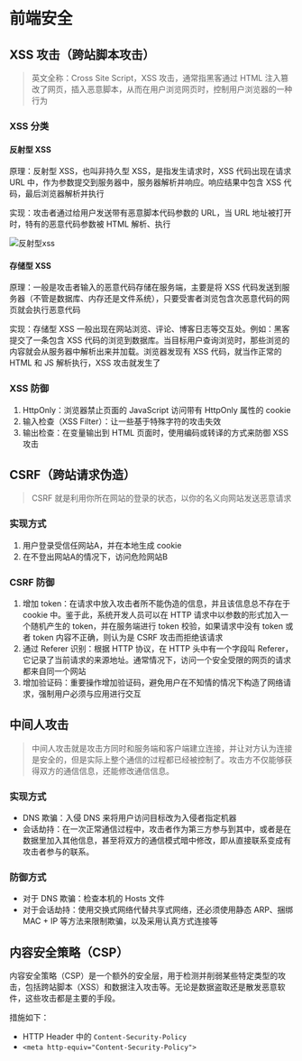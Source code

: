 # 前端安全

## XSS 攻击（跨站脚本攻击）

>   英文全称：Cross Site Script，XSS 攻击，通常指黑客通过 HTML 注入篡改了网页，插入恶意脚本，从而在用户浏览网页时，控制用户浏览器的一种行为

### XSS 分类

#### 反射型 XSS

原理：反射型 XSS，也叫非持久型 XSS，是指发生请求时，XSS 代码出现在请求 URL 中，作为参数提交到服务器中，服务器解析并响应。响应结果中包含 XSS 代码，最后浏览器解析并执行

实现：攻击者通过给用户发送带有恶意脚本代码参数的 URL，当 URL 地址被打开时，特有的恶意代码参数被 HTML 解析、执行

![反射型xss](https://user-gold-cdn.xitu.io/2020/1/2/16f6538735685647?imageslim)

#### 存储型 XSS

原理：一般是攻击者输入的恶意代码存储在服务端，主要是将 XSS 代码发送到服务器（不管是数据库、内存还是文件系统），只要受害者浏览包含次恶意代码的网页就会执行恶意代码

实现：存储型 XSS 一般出现在网站浏览、评论、博客日志等交互处。例如：黑客提交了一条包含 XSS 代码的浏览到数据库。当目标用户查询浏览时，那些浏览的内容就会从服务器中解析出来并加载。浏览器发现有 XSS 代码，就当作正常的 HTML 和 JS 解析执行，XSS 攻击就发生了

### XSS 防御

1.  HttpOnly：浏览器禁止页面的 JavaScript 访问带有 HttpOnly 属性的 cookie
2.  输入检查（XSS Filter）：让一些基于特殊字符的攻击失效
3.  输出检查：在变量输出到 HTML 页面时，使用编码或转译的方式来防御 XSS 攻击



## CSRF（跨站请求伪造）

>   CSRF 就是利用你所在网站的登录的状态，以你的名义向网站发送恶意请求

### 实现方式

1.  用户登录受信任网站A，并在本地生成 cookie
2.  在不登出网站A的情况下，访问危险网站B

### CSRF 防御

1.  增加 token：在请求中放入攻击者所不能伪造的信息，并且该信息总不存在于 cookie 中。鉴于此，系统开发人员可以在 HTTP 请求中以参数的形式加入一个随机产生的 token，并在服务端进行 token 校验，如果请求中没有 token 或者 token 内容不正确，则认为是 CSRF 攻击而拒绝该请求
2.  通过 Referer 识别：根据 HTTP 协议，在 HTTP 头中有一个字段叫 Referer，它记录了当前请求的来源地址。通常情况下，访问一个安全受限的网页的请求都来自同一个网站
3.  增加验证码：重要操作增加验证码，避免用户在不知情的情况下构造了网络请求，强制用户必须与应用进行交互



## 中间人攻击

>   中间人攻击就是攻击方同时和服务端和客户端建立连接，并让对方认为连接是安全的，但是实际上整个通信的过程都已经被控制了。攻击方不仅能够获得双方的通信信息，还能修改通信信息。

### 实现方式

*   DNS 欺骗：入侵 DNS 来将用户访问目标改为入侵者指定机器
*   会话劫持：在一次正常通信过程中，攻击者作为第三方参与到其中，或者是在数据里加入其他信息，甚至将双方的通信模式暗中修改，即从直接联系变成有攻击者参与的联系。

### 防御方式

*   对于 DNS 欺骗：检查本机的 Hosts 文件
*   对于会话劫持：使用交换式网络代替共享式网络，还必须使用静态 ARP、捆绑 MAC + IP 等方法来限制欺骗，以及采用认真方式连接等



## 内容安全策略（CSP）

内容安全策略（CSP）是一个额外的安全层，用于检测并削弱某些特定类型的攻击，包括跨站脚本（XSS）和数据注入攻击等。无论是数据盗取还是散发恶意软件，这些攻击都是主要的手段。

措施如下：

*   HTTP Header 中的 `Content-Security-Policy`
*   `<meta http-equiv="Content-Security-Policy">`

